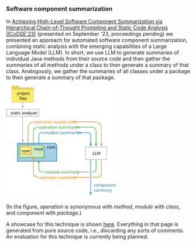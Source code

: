 ### Software component summarization

In [Achieving High-Level Software Component Summarization via Hierarchical Chain-of-Thought Prompting and Static Code Analysis (ICoDSE'23)](/rukmono-icodse23.pdf) (presented on September '23, proceedings pending) we presented an approach for automated software component summarization, combining static analysis with the emerging capabilities of a Large Language Model (LLM). In short, we use LLM to generate summaries of individual Java methods from their source code and then gather the summaries of all methods under a class to then generate a summary of that class. Analogously, we gather the summaries of all classes under a package to then generate a summary of that package.

<!-- ![Summarization cycle.](/figures/sum_cycle.svg) -->
<img src="/figures/sum_cycle.svg" width=300 alt="Summarization cycle." />

(In the figure, _operation_ is synonymous with _method_, _module_ with _class_, and _component_ with _package_.)

A showcase for this technique is shown [here](/jhotdraw-summaries.md). Everything in that page is generated from pure source code, i.e., discarding any sorts of comments. An evaluation for this technique is currently being planned.
